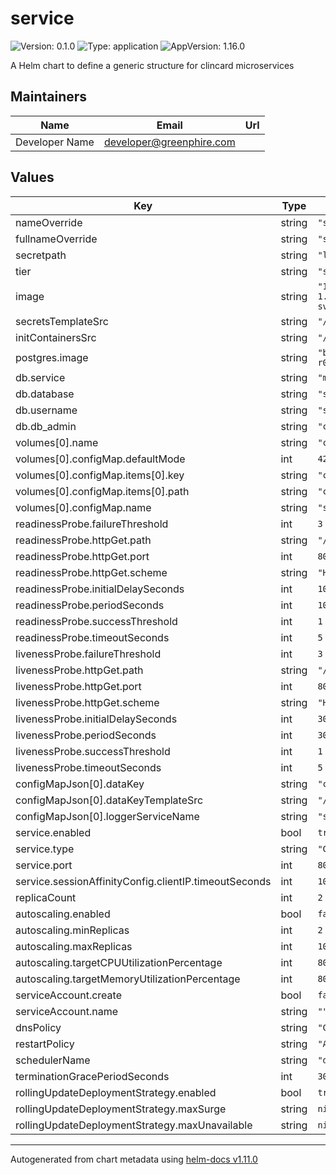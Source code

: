 # service

![Version: 0.1.0](https://img.shields.io/badge/Version-0.1.0-informational?style=flat-square) ![Type: application](https://img.shields.io/badge/Type-application-informational?style=flat-square) ![AppVersion: 1.16.0](https://img.shields.io/badge/AppVersion-1.16.0-informational?style=flat-square)

A Helm chart to define a generic structure for clincard microservices

## Maintainers

| Name | Email | Url |
| ---- | ------ | --- |
| Developer Name | <developer@greenphire.com> |  |

## Values

| Key | Type | Default | Description |
|-----|------|---------|-------------|
| nameOverride | string | `"servicename"` |  |
| fullnameOverride | string | `"servicename"` |  |
| secretpath | string | `"lower"` |  |
| tier | string | `"service"` |  |
| image | string | `"160116585046.dkr.ecr.us-east-1.amazonaws.com/clincard/auth-svc:2.6.1"` |  |
| secretsTemplateSrc | string | `"/_externalsecrets.yaml.tpl"` |  |
| initContainersSrc | string | `"/_deployment_initcontainers.yaml.tpl"` |  |
| postgres.image | string | `"bitnami/postgresql:11.6.0-debian-9-r0"` |  |
| db.service | string | `"microservicedb-postgres"` |  |
| db.database | string | `"servicename"` |  |
| db.username | string | `"servicename"` |  |
| db.db_admin | string | `"clincard"` |  |
| volumes[0].name | string | `"config"` |  |
| volumes[0].configMap.defaultMode | int | `420` |  |
| volumes[0].configMap.items[0].key | string | `"config.json"` |  |
| volumes[0].configMap.items[0].path | string | `"config.json"` |  |
| volumes[0].configMap.name | string | `"servicename"` |  |
| readinessProbe.failureThreshold | int | `3` |  |
| readinessProbe.httpGet.path | string | `"/swagger.json"` |  |
| readinessProbe.httpGet.port | int | `8080` |  |
| readinessProbe.httpGet.scheme | string | `"HTTP"` |  |
| readinessProbe.initialDelaySeconds | int | `10` |  |
| readinessProbe.periodSeconds | int | `10` |  |
| readinessProbe.successThreshold | int | `1` |  |
| readinessProbe.timeoutSeconds | int | `5` |  |
| livenessProbe.failureThreshold | int | `3` |  |
| livenessProbe.httpGet.path | string | `"/swagger.json"` |  |
| livenessProbe.httpGet.port | int | `8080` |  |
| livenessProbe.httpGet.scheme | string | `"HTTP"` |  |
| livenessProbe.initialDelaySeconds | int | `30` |  |
| livenessProbe.periodSeconds | int | `30` |  |
| livenessProbe.successThreshold | int | `1` |  |
| livenessProbe.timeoutSeconds | int | `5` |  |
| configMapJson[0].dataKey | string | `"config.json"` |  |
| configMapJson[0].dataKeyTemplateSrc | string | `"/_configmap.json.tpl"` |  |
| configMapJson[0].loggerServiceName | string | `"servicename"` |  |
| service.enabled | bool | `true` |  |
| service.type | string | `"ClusterIP"` |  |
| service.port | int | `8080` |  |
| service.sessionAffinityConfig.clientIP.timeoutSeconds | int | `10800` |  |
| replicaCount | int | `2` |  |
| autoscaling.enabled | bool | `false` |  |
| autoscaling.minReplicas | int | `2` |  |
| autoscaling.maxReplicas | int | `10` |  |
| autoscaling.targetCPUUtilizationPercentage | int | `80` |  |
| autoscaling.targetMemoryUtilizationPercentage | int | `80` |  |
| serviceAccount.create | bool | `false` |  |
| serviceAccount.name | string | `""` |  |
| dnsPolicy | string | `"ClusterFirst"` |  |
| restartPolicy | string | `"Always"` |  |
| schedulerName | string | `"default-scheduler"` |  |
| terminationGracePeriodSeconds | int | `30` |  |
| rollingUpdateDeploymentStrategy.enabled | bool | `true` |  |
| rollingUpdateDeploymentStrategy.maxSurge | string | `nil` |  |
| rollingUpdateDeploymentStrategy.maxUnavailable | string | `nil` |  |

----------------------------------------------
Autogenerated from chart metadata using [helm-docs v1.11.0](https://github.com/norwoodj/helm-docs/releases/v1.11.0)

